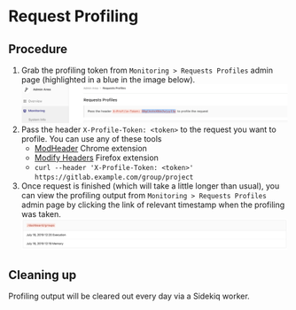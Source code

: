 # Request Profiling

## Procedure
1. Grab the profiling token from `Monitoring > Requests Profiles` admin page
(highlighted in a blue in the image below).
![Profile token](img/request_profiling_token.png)
1. Pass the header `X-Profile-Token: <token>` to the request you want to profile. You can use any of these tools
    * [ModHeader](https://chrome.google.com/webstore/detail/modheader/idgpnmonknjnojddfkpgkljpfnnfcklj) Chrome extension
    * [Modify Headers](https://addons.mozilla.org/en-US/firefox/addon/modify-headers/) Firefox extension
    * `curl --header 'X-Profile-Token: <token>' https://gitlab.example.com/group/project`
1. Once request is finished (which will take a little longer than usual), you can
view the profiling output from `Monitoring > Requests Profiles` admin page by clicking the link of relevant timestamp when the profiling was taken.
![Profiling output](img/request_profile_result.png)

## Cleaning up
Profiling output will be cleared out every day via a Sidekiq worker.

